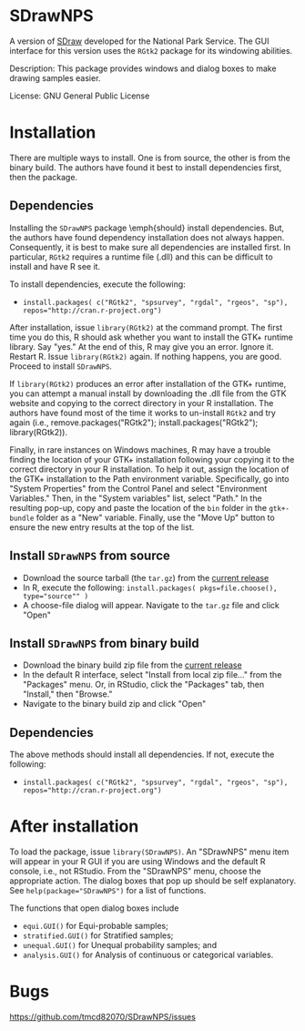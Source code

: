 # SDrawNPS

A version of [SDraw](https://github.com/tmcd82070/SDraw) developed for the National Park Service. The GUI interface for this version uses the `RGtk2` package for its windowing abilities.

Description: This package provides windows and dialog boxes to make drawing samples easier.

License: GNU General Public License

# Installation

There are multiple ways to install. One is from source, the other is from the binary build. The authors have found it best to install dependencies first, then the package.

## Dependencies

Installing the `SDrawNPS` package \emph{should} install dependencies. But, the authors have found dependency installation does not always happen. Consequently, it is best to make sure all dependencies are installed first. In particular, `RGtk2` requires a runtime file (.dll) and this can be difficult to install and have R see it.

To install dependencies, execute the following:

* `install.packages( c("RGtk2", "spsurvey", "rgdal", "rgeos", "sp"), repos="http://cran.r-project.org")`

After installation, issue `library(RGtk2)` at the command prompt. The first time you do this, R should ask whether you want to install the GTK+ runtime library. Say "yes." At the end of this, R may give you an error. Ignore it. Restart R. Issue `library(RGtk2)` again. If nothing happens, you are good. Proceed to install `SDrawNPS`.

If `library(RGtk2)` produces an error after installation of the GTK+ runtime, you can attempt a manual install by downloading the .dll file from the GTK website and copying to the correct directory in your R installation. The authors have found most of the time it works to un-install `RGtk2` and try again (i.e., remove.packages("RGtk2"); install.packages("RGtk2"); library(RGtk2)).

Finally, in rare instances on Windows machines, R may have a trouble finding the location of your GTK+ installation following your copying it to the correct directory in your R installation.  To help it out, assign the location of the GTK+ installation to the Path environment variable.  Specifically, go into "System Properties" from the Control Panel and select "Environment Variables."  Then, in the "System variables" list, select "Path."  In the resulting pop-up, copy and paste the location of the `bin` folder in the `gtk+-bundle` folder as a "New" variable.  Finally, use the "Move Up" button to ensure the new entry results at the top of the list.

## Install `SDrawNPS` from source 

* Download the source tarball (the `tar.gz`) from the [current release](https://github.com/tmcd82070/SDrawNPS/releases)
* In R, execute the following: `install.packages( pkgs=file.choose(), type="source"" )`
* A choose-file dialog will appear.  Navigate to the `tar.gz` file and click "Open"

## Install `SDrawNPS` from binary build

* Download the binary build zip file from the [current release](https://github.com/tmcd82070/SDrawNPS/releases) 
* In the default R interface, select "Install from local zip file..." from the "Packages" menu. Or, in RStudio, click the "Packages" tab, then "Install," then "Browse."
* Navigate to the binary build zip and click "Open"

## Dependencies

The above methods should install all dependencies. If not, execute the following: 

* `install.packages( c("RGtk2", "spsurvey", "rgdal", "rgeos", "sp"), repos="http://cran.r-project.org")`

# After installation
To load the package, issue `library(SDrawNPS)`. An "SDrawNPS" menu item will appear in your R GUI if you are using Windows and the default R console, i.e., not RStudio. From the "SDrawNPS" menu, choose the appropriate action. The dialog boxes that pop up should be self explanatory. See `help(package="SDrawNPS")` for a list of functions.

The functions that open dialog boxes include

* `equi.GUI()` for Equi-probable samples;
* `stratified.GUI()` for Stratified samples;
* `unequal.GUI()` for Unequal probability samples; and
* `analysis.GUI()` for Analysis of continuous or categorical variables.  

# Bugs

https://github.com/tmcd82070/SDrawNPS/issues
